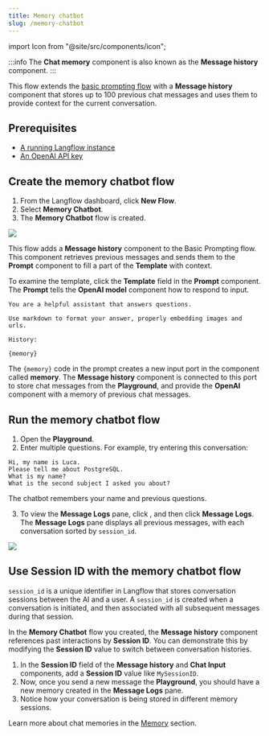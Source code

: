 ```yaml
---
title: Memory chatbot
slug: /memory-chatbot
---
```


import Icon from "@site/src/components/icon";

:::info
The **Chat memory** component is also known as the **Message history** component.
:::

This flow extends the [basic prompting flow](/starter-projects-basic-prompting) with a **Message history** component that stores up to 100 previous chat messages and uses them to provide context for the current conversation.

## Prerequisites

- [A running Langflow instance](/get-started-installation)
- [An OpenAI API key](https://platform.openai.com/)

## Create the memory chatbot flow

1. From the Langflow dashboard, click **New Flow**.
2. Select **Memory Chatbot**.
3. The **Memory Chatbot** flow is created.

![](/img/starter-flow-memory-chatbot.png)

This flow adds a **Message history** component to the Basic Prompting flow.
This component retrieves previous messages and sends them to the **Prompt** component to fill a part of the **Template** with context.

To examine the template, click the **Template** field in the **Prompt** component.
The **Prompt** tells the **OpenAI model** component how to respond to input.

```text
You are a helpful assistant that answers questions.

Use markdown to format your answer, properly embedding images and urls.

History:

{memory}
```

The `{memory}` code in the prompt creates a new input port in the component called **memory**.
The **Message history** component is connected to this port to store chat messages from the **Playground**, and provide the **OpenAI** component with a memory of previous chat messages.

## Run the memory chatbot flow

1. Open the **Playground**.
2. Enter multiple questions. For example, try entering this conversation:

```text
Hi, my name is Luca.
Please tell me about PostgreSQL.
What is my name?
What is the second subject I asked you about?
```

The chatbot remembers your name and previous questions.

3. To view the **Message Logs** pane, click <Icon name="Ellipsis" aria-label="Horizontal ellipsis" />, and then click **Message Logs**.
The **Message Logs** pane displays all previous messages, with each conversation sorted by `session_id`.

![](/img/messages-logs.png)

## Use Session ID with the memory chatbot flow

`session_id` is a unique identifier in Langflow that stores conversation sessions between the AI and a user. A `session_id` is created when a conversation is initiated, and then associated with all subsequent messages during that session.

In the **Memory Chatbot** flow you created, the **Message history** component references past interactions by **Session ID**. You can demonstrate this by modifying the **Session ID** value to switch between conversation histories.

1. In the **Session ID** field of the **Message history** and **Chat Input** components, add a **Session ID** value like `MySessionID`.
2. Now, once you send a new message the **Playground**, you should have a new memory created in the **Message Logs** pane.
3. Notice how your conversation is being stored in different memory sessions.

Learn more about chat memories in the [Memory](/components-memories) section.
